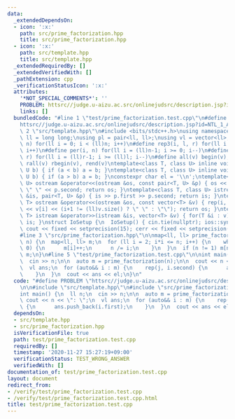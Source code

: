 ```yaml
---
data:
  _extendedDependsOn:
  - icon: ':x:'
    path: src/prime_factorization.hpp
    title: src/prime_factorization.hpp
  - icon: ':x:'
    path: src/template.hpp
    title: src/template.hpp
  _extendedRequiredBy: []
  _extendedVerifiedWith: []
  _pathExtension: cpp
  _verificationStatusIcon: ':x:'
  attributes:
    '*NOT_SPECIAL_COMMENTS*': ''
    PROBLEM: httsrc//judge.u-aizu.ac.src/onlinejudsrc/description.jsp?id=NTL_1_A
    links: []
  bundledCode: "#line 1 \"test/prime_factorization.test.cpp\"\n#define PROBLEM \"\
    httsrc//judge.u-aizu.ac.src/onlinejudsrc/description.jsp?id=NTL_1_A\"\n\n#line\
    \ 2 \"src/template.hpp\"\n#include <bits/stdc++.h>\nusing namespace std;\nusing\
    \ ll = long long;\nusing pl = pair<ll, ll>;\nusing vl = vector<ll>;\n#define rep(i,\
    \ n) for(ll i = 0; i < (ll)n; i++)\n#define rep3(i, l, r) for(ll i = l; i < (ll)r;\
    \ i++)\n#define per(i, n) for(ll i = (ll)n-1; i >= 0; i--)\n#define per3(i, l,\
    \ r) for(ll i = (ll)r-1; i >= (ll)l; i--)\n#define all(v) begin(v), end(v)\n#define\
    \ rall(v) rbegin(v), rend(v)\ntemplate<class T, class U> inline void cmax(T &a,\
    \ U b) { if (a < b) a = b; }\ntemplate<class T, class U> inline void cmin(T &a,\
    \ U b) { if (a > b) a = b; }\nconstexpr char el = '\\n';\ntemplate<class T, class\
    \ U> ostream &operator<<(ostream &os, const pair<T, U> &p) { os << p.first <<\
    \ \" \" << p.second; return os; }\ntemplate<class T, class U> istream &operator>>(istream\
    \ &is, pair<T, U> &p) { is >> p.first >> p.second; return is; }\ntemplate<class\
    \ T> ostream &operator<<(ostream &os, const vector<T> &v) { rep(i, v.size()) os\
    \ << v[i] << (i+1 != (ll)v.size() ? \" \" : \"\"); return os; }\ntemplate<class\
    \ T> istream &operator>>(istream &is, vector<T> &v) { for(T &i : v) is >> i; return\
    \ is; }\nstruct IoSetup {\n  IoSetup() { cin.tie(nullptr); ios::sync_with_stdio(false);\
    \ cout << fixed << setprecision(15); cerr << fixed << setprecision(15); }\n} io_setup;\n\
    #line 3 \"src/prime_factorization.hpp\"\n\nmap<ll, ll> prime_factorization(ll\
    \ n) {\n  map<ll, ll> m;\n  for (ll i = 2; i*i <= n; i++) {\n    while (n%i ==\
    \ 0) {\n      m[i]++;\n      n /= i;\n    }\n  }\n  if (n != 1) m[n]++;\n  return\
    \ m;\n}\n#line 5 \"test/prime_factorization.test.cpp\"\n\nint main() {\n  ll n;\n\
    \  cin >> n;\n\n  auto m = prime_factorization(n);\n\n  cout << n << \": \";\n\
    \  vl ans;\n  for (auto&& i : m) {\n    rep(j, i.second) {\n      ans.push_back(i.first);\n\
    \    }\n  }\n  cout << ans << el;\n}\n"
  code: "#define PROBLEM \"httsrc//judge.u-aizu.ac.src/onlinejudsrc/description.jsp?id=NTL_1_A\"\
    \n\n#include \"src/template.hpp\"\n#include \"src/prime_factorization.hpp\"\n\n\
    int main() {\n  ll n;\n  cin >> n;\n\n  auto m = prime_factorization(n);\n\n \
    \ cout << n << \": \";\n  vl ans;\n  for (auto&& i : m) {\n    rep(j, i.second)\
    \ {\n      ans.push_back(i.first);\n    }\n  }\n  cout << ans << el;\n}\n"
  dependsOn:
  - src/template.hpp
  - src/prime_factorization.hpp
  isVerificationFile: true
  path: test/prime_factorization.test.cpp
  requiredBy: []
  timestamp: '2020-11-27 15:27:19+09:00'
  verificationStatus: TEST_WRONG_ANSWER
  verifiedWith: []
documentation_of: test/prime_factorization.test.cpp
layout: document
redirect_from:
- /verify/test/prime_factorization.test.cpp
- /verify/test/prime_factorization.test.cpp.html
title: test/prime_factorization.test.cpp
---
```

